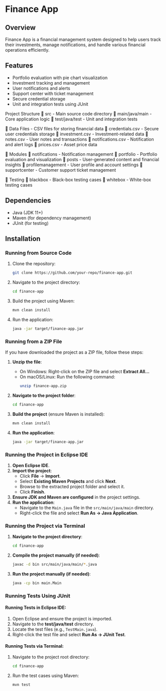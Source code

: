 # Finance App

## Overview
Finance App is a financial management system designed to help users track their investments, manage notifications, and handle various financial operations efficiently.

## Features
- Portfolio evaluation with pie chart visualization
- Investment tracking and management
- User notifications and alerts
- Support center with ticket management
- Secure credential storage
- Unit and integration tests using JUnit
  
Project Structure
📂 src - Main source code directory
    📂 main/java/main - Core application logic
    📂 test/java/test - Unit and integration tests

📂 Data Files - CSV files for storing financial data
    📄 credentials.csv - Secure user credentials storage
    📄 investment.csv - Investment-related data
    📄 notes.csv - User notes and transactions
    📄 notifications.csv - Notification and alert logs
    📄 prices.csv - Asset price data

📂 Modules
    📂 notifications - Notification management
    📂 portfolio - Portfolio evaluation and visualization
    📂 posts - User-generated content and financial insights
    📂 profilemanagement - User profile and account settings
    📂 supportcenter - Customer support ticket management

📂 Testing
    📂 blackbox - Black-box testing cases
    📂 whitebox - White-box testing cases


## Dependencies
- Java (JDK 11+)
- Maven (for dependency management)
- JUnit (for testing)

## Installation

### Running from Source Code
1. Clone the repository:
   ```sh
   git clone https://github.com/your-repo/finance-app.git
   ```
2. Navigate to the project directory:
   ```sh
   cd finance-app
   ```
3. Build the project using Maven:
   ```sh
   mvn clean install
   ```
4. Run the application:
   ```sh
   java -jar target/finance-app.jar
   ```

### Running from a ZIP File
If you have downloaded the project as a ZIP file, follow these steps:

1. **Unzip the file**:  
   - On Windows: Right-click on the ZIP file and select **Extract All...**  
   - On macOS/Linux: Run the following command:
     ```sh
     unzip finance-app.zip
     ```

2. **Navigate to the project folder**:
   ```sh
   cd finance-app
   ```

3. **Build the project** (ensure Maven is installed):
   ```sh
   mvn clean install
   ```

4. **Run the application**:
   ```sh
   java -jar target/finance-app.jar
   ```

### Running the Project in Eclipse IDE
1. **Open Eclipse IDE**.
2. **Import the project**:
   - Click **File** → **Import**.
   - Select **Existing Maven Projects** and click **Next**.
   - Browse to the extracted project folder and select it.
   - Click **Finish**.
3. **Ensure JDK and Maven are configured** in the project settings.
4. **Run the application**:
   - Navigate to the `Main.java` file in the `src/main/java/main` directory.
   - Right-click the file and select **Run As → Java Application**.

### Running the Project via Terminal
1. **Navigate to the project directory**:
   ```sh
   cd finance-app
   ```
2. **Compile the project manually (if needed)**:
   ```sh
   javac -d bin src/main/java/main/*.java
   ```
3. **Run the project manually (if needed)**:
   ```sh
   java -cp bin main.Main
   ```

### Running Tests Using JUnit
#### Running Tests in Eclipse IDE:
1. Open Eclipse and ensure the project is imported.
2. Navigate to the **test/java/test** directory.
3. Locate the test files (e.g., `TestMain.java`).
4. Right-click the test file and select **Run As → JUnit Test**.

#### Running Tests via Terminal:
1. Navigate to the project root directory:
   ```sh
   cd finance-app
   ```
2. Run the test cases using Maven:
   ```sh
   mvn test
   ```
